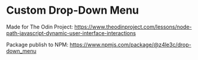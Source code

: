 # Custom Drop-Down Menu

Made for The Odin Project: https://www.theodinproject.com/lessons/node-path-javascript-dynamic-user-interface-interactions

Package publish to NPM: https://www.npmjs.com/package/@z4le3c/drop-down_menu